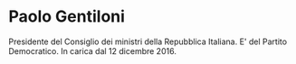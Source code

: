Paolo Gentiloni
===============

Presidente del Consiglio dei ministri della Repubblica Italiana.
E' del Partito Democratico.
In carica dal 12 dicembre 2016.
